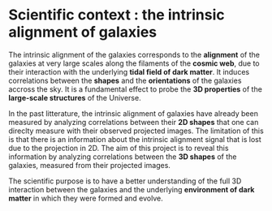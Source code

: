 # Scientific context : the intrinsic alignment of galaxies

The intrinsic alignment of the galaxies corresponds to the **alignment** of the galaxies at very large scales along the filaments of the **cosmic web**, due to their interaction with the underlying **tidal field of dark matter**. It induces correlations between the **shapes** and the **orientations** of the galaxies accross the sky. It is a fundamental effect to probe the **3D properties** of the **large-scale structures** of the Universe. 

In the past litterature, the intrinsic alignment of galaxies have already been measured by analyzing correlations between their **2D shapes** that one can direclty measure with their observed projected images. The limitation of this is that there is an information about the intrinsic alignment signal that is lost due to the projection in 2D. The aim of this project is to reveal this information by analyzing correlations between the **3D shapes** of the galaxies, measured from their projected images. 

The scientific purpose is to have a better understanding of the full 3D interaction between the galaxies and the underlying **environment of dark matter** in which they were formed and evolve. 
